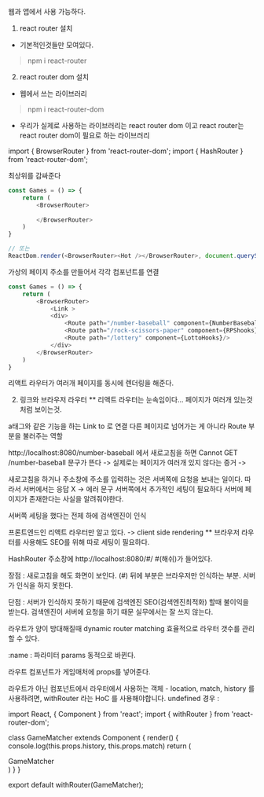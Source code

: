 
웹과 앱에서 사용 가능하다. 

1. react router 설치
* 기본적인것들만 모여있다. 
> npm i react-router


2. react router dom 설치
* 웹에서 쓰는 라이브러리
> npm i react-router-dom

* 우리가 실제로 사용하는 라이브러리는 react router dom 이고 
react router는 react router dom이 필요로 하는 라이브러리

import { BrowserRouter } from 'react-router-dom';
import { HashRouter } from 'react-router-dom';

최상위를 감싸준다

```javascript
const Games = () => {
    return (
        <BrowserRouter>
            
        </BrowserRouter>
    )
}

// 또는 
ReactDom.render(<BrowserRouter><Hot /></BrowserRouter>, document.querySelector("#root"));

```


가상의 페이지 주소를 만들어서 각각 컴포넌트를 연결
```javascript
const Games = () => {
    return (
        <BrowserRouter>
            <Link >
            <div>
                <Route path="/number-baseball" component={NumberBaseballHooks}/>
                <Route path="/rock-scissors-paper" component={RPShooks}/>
                <Route path="/lottery" component={LottoHooks}/>
            </div>
        </BrowserRouter>
    )
}
```

리액트 라우터가 여러개 페이지를 동시에 렌더링을 해준다. 



2. 링크와 브라우저 라우터
** 리액트 라우터는 눈속임이다...
페이지가 여러개 있는것처럼 보이는것. 

a태그와 같은 기능을 하는
Link to 로 연결 
다른 페이지로 넘어가는 게 아니라 Route 부분을 불러주는 역할


http://localhost:8080/number-baseball 에서 새로고침을 하면
Cannot GET /number-baseball 문구가 뜬다 
-> 실제로는 페이지가 여러개 있지 않다는 증거 -> 

새로고침을 하거나 주소창에 주소를 입력하는 것은
서버쪽에 요청을 보내는 일이다. 
따라서 서버에서는 응답 X -> 에러 문구 
서버쪽에서 추가적인 세팅이 필요하다
서버에 페이지가 존재한다는 사실을 알려줘야한다. 

서버쪽 세팅을 했다는 전제 하에 검색엔진이 인식 


프론트엔드인 리액트 라우터만 알고 있다. 
-> client side rendering
** 브라우저 라우터를 사용해도 SEO를 위해 따로 세팅이 필요하다. 

HashRouter
주소창에 http://localhost:8080/#/
#(해쉬)가 들어있다. 

장점 : 새로고침을 해도 화면이 보인다. 
(#) 뒤에 부분은 브라우저만 인식하는 부분. 서버가 인식을 하지 못한다. 

단점 : 서버가 인식하지 못하기 때문에 검색엔진 
SEO(검색엔진최적화) 할때 불이익을 받는다. 
검색엔진이 서버에 요청을 하기 때문
실무에서는 잘 쓰지 않는다. 


라우트가 양이 방대해질때
dynamic router matching 
효율적으로 라우터 갯수를 관리할 수 있다. 


<Route path="/game/:name" component={GameMatcher}/>

:name : 파라미터 params
동적으로 바뀐다. 

라우트 컴포넌트가 게임매처에 props를 넣어준다. 


라우트가 아닌 컴포넌트에서 라우터에서 사용하는 객체 - location, match, history 를 사용하려면, withRouter 라는 HoC 를 사용해야합니다.
undefined 경우 : 

import React, { Component } from 'react';
import { withRouter } from 'react-router-dom';

class GameMatcher extends Component {
    render() {
        console.log(this.props.history, this.props.match)
        return (
            <div>GameMatcher</div>
        )
    }
}

export default withRouter(GameMatcher);